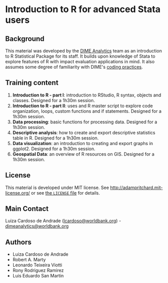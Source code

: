 # Introduction to R for advanced Stata users

## Background
This material was developed by the [DIME Analytics](https://worldbank.github.io/dimeanalytics/) team as an introduction to R Statistical Package for its staff. It builds upon knowledge of Stata to explore features of R with impact evaluation applications in mind. It also assumes some degree of familiarity with DIME's [coding practices](https://dimewiki.worldbank.org/wiki/Stata_Coding_Practices).

## Training content
1. **Introduction to R - part I**: introduction to RStudio, R syntax, objects and classes. Designed for a 1h30m session.
1. **Introduction to R - part II**: uses and R master script to explore code organization, loops, custom functions and if statements. Designed for a 1h30m session.
1. **Data processing**: basic functions for processing data. Designed for a 1h30m session.
1. **Descriptive analysis**: how to create and export descriptive statistics table in R. Designed for a 1h30m session.
1. **Data visualization**: an introduction to creating and export graphs in ggplot2. Designed for a 1h30m session.
1. **Geospatial Data**: an overview of R resources on GIS. Designed for a 1h30m session.

## License
This material is developed under MIT license. See http://adampritchard.mit-license.org/ or see [the `LICENSE` file](https://github.com/worldbank/ietoolkit/blob/master/LICENSE) for details.

## Main Contact
Luiza Cardoso de Andrade (lcardoso@worldbank.org) - dimeanalytics@worldbank.org

## Authors
* Luiza Cardoso de Andrade
* Robert A. Marty
* Leonardo Teixeira Viotti
* Rony Rodriguez Ramirez
* Luis Eduardo San Martin
